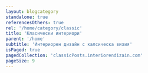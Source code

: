 ```yaml
---
layout: blogcategory
standalone: true
referencesOthers: true
rel: '/home/category/classic'
title: 'Класически интериори'
parent: '/home'
subtitle: 'Интериорен дизайн с калсическа визия'
isPaged: true
pagedCollection: 'classicPosts.interiorendizain.com'
pageSize: 9
---
```

